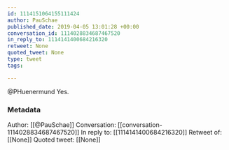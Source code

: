 ```yaml
---
id: 1114151064155111424
author: PauSchae
published_date: 2019-04-05 13:01:28 +00:00
conversation_id: 1114028834687467520
in_reply_to: 1114141400684216320
retweet: None
quoted_tweet: None
type: tweet
tags:

---
```


@PHuenermund Yes.

### Metadata

Author: [[@PauSchae]]
Conversation: [[conversation-1114028834687467520]]
In reply to: [[1114141400684216320]]
Retweet of: [[None]]
Quoted tweet: [[None]]
